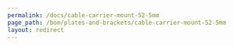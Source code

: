 ```yaml
---
permalink: /docs/cable-carrier-mount-52-5mm
page_path: /bom/plates-and-brackets/cable-carrier-mount-52-5mm
layout: redirect
---
```

